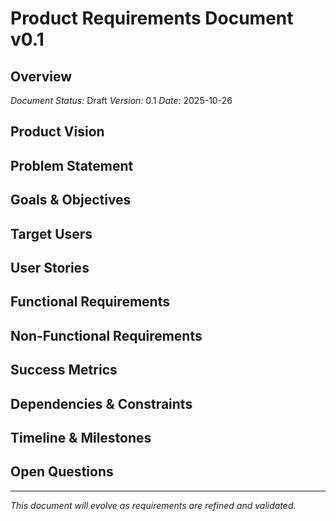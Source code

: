 # Product Requirements Document v0.1

## Overview
*Document Status:* Draft
*Version:* 0.1
*Date:* 2025-10-26

## Product Vision
<!-- High-level vision statement for what this product aims to achieve -->

## Problem Statement
<!-- What problem are we solving? Who experiences it? Why does it matter? -->

## Goals & Objectives
<!-- What are the specific, measurable goals for this product? -->

## Target Users
<!-- Who are the primary users of this product? -->

## User Stories
<!-- Key user stories that capture the main functionality needed -->

## Functional Requirements
<!-- What features and capabilities must the product have? -->

## Non-Functional Requirements
<!-- What are the technical constraints and quality attributes? -->

## Success Metrics
<!-- How will we measure the success of this product? -->

## Dependencies & Constraints
<!-- What external factors or constraints affect this product? -->

## Timeline & Milestones
<!-- Key milestones and delivery timeline -->

## Open Questions
<!-- What questions still need to be answered? -->

---
*This document will evolve as requirements are refined and validated.*